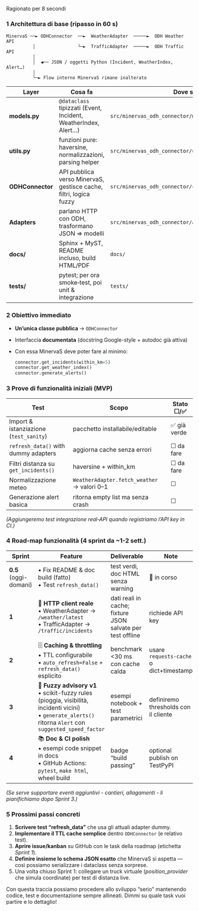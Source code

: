 Ragionato per 8 secondi


### 1 ️Architettura di base (ripasso in 60 s)

```
MinervaS ──► ODHConnector  ──►  WeatherAdapter  ─────►  ODH Weather API
          │                └─►  TrafficAdapter  ─────►  ODH Traffic API
          │
          │  ◀── JSON / oggetti Python (Incident, WeatherIndex, Alert…)
          │
          └─► Flow interno MinervaS rimane inalterato
```

| Layer            | Cosa fa                                                           | Dove sta                                             |
| ---------------- | ----------------------------------------------------------------- | ---------------------------------------------------- |
| **models.py**    | `@dataclass` tipizzati (Event, Incident, WeatherIndex, Alert…)    | `src/minervas_odh_connector/models.py`               |
| **utils.py**     | funzioni pure: haversine, normalizzazioni, parsing helper         | `src/minervas_odh_connector/utils.py`                |
| **ODHConnector** | API pubblica verso MinervaS, gestisce cache, filtri, logica fuzzy | `src/minervas_odh_connector/connectors/connector.py` |
| **Adapters**     | parlano HTTP con ODH, trasformano JSON ⇒ modelli                  | `src/minervas_odh_connector/adapters/`               |
| **docs/**        | Sphinx + MyST, README incluso, build HTML/PDF                     | `docs/`                                              |
| **tests/**       | pytest; per ora smoke‐test, poi unit & integrazione               | `tests/`                                             |

### 2 ️Obiettivo immediato

* **Un’unica classe pubblica** → `ODHConnector`
* Interfaccia **documentata** (docstring Google-style + autodoc già attiva)
* Con essa MinervaS deve poter fare al minimo:

  ```python
  connector.get_incidents(within_km=5)
  connector.get_weather_index()
  connector.generate_alerts()
  ```

### 3 ️Prove di funzionalità iniziali (MVP)

| Test                                   | Scopo                                       | Stato ☐/✅   |
| -------------------------------------- | ------------------------------------------- | ----------- |
| Import & istanziazione (`test_sanity`) | pacchetto installabile/editable             | ✅ già verde |
| `refresh_data()` with dummy adapters   | aggiorna cache senza errori                 | ☐ da fare   |
| Filtri distanza su `get_incidents()`   | haversine + within\_km                      | ☐ da fare   |
| Normalizzazione meteo                  | `WeatherAdapter.fetch_weather` → valori 0–1 | ☐           |
| Generazione alert basica               | ritorna empty list ma senza crash           | ☐           |

*(Aggiungeremo test integrazione real‐API quando registriamo l’API key in CI.)*

### 4 ️Road-map funzionalità (4 sprint da \~1-2 sett.)

| Sprint                | Feature                                                                                                                                                           | Deliverable                                                | Note                                    |
| --------------------- | ----------------------------------------------------------------------------------------------------------------------------------------------------------------- | ---------------------------------------------------------- | --------------------------------------- |
| **0.5** (oggi-domani) | • Fix README & doc build (fatto) <br> • Test `refresh_data()`                                                                                                     | test verdi, doc HTML senza warning                         | 🔵 in corso                             |
| **1**                 | 🔌 **HTTP client reale**<br> • WeatherAdapter → `/weather/latest`<br> • TrafficAdapter → `/traffic/incidents`                                                     | dati reali in cache; fixture JSON salvate per test offline | richiede API key                        |
| **2**                 | 🗄️ **Caching & throttling**<br> • TTL configurabile <br> • `auto_refresh=False` + `refresh_data()` esplicito                                                     | benchmark <30 ms con cache calda                           | usare `requests-cache` o dict+timestamp |
| **3**                 | 🧠 **Fuzzy advisory v1**<br> • scikit-fuzzy rules (pioggia, visibilità, incidenti vicini) <br> • `generate_alerts()` ritorna `Alert` con `suggested_speed_factor` | esempi notebook + test parametrici                         | definiremo thresholds con il cliente    |
| **4**                 | 📚 **Doc & CI polish**<br> • esempi code snippet in docs <br> • GitHub Actions: `pytest`, `make html`, wheel build                                                | badge “build passing”                                      | optional publish on TestPyPI            |

*(Se serve supportare eventi aggiuntivi - cantieri, allagamenti - li pianifichiamo dopo Sprint 3.)*

### 5 ️Prossimi passi concreti

1. **Scrivere test “refresh\_data”** che usa gli attuali adapter dummy.
2. **Implementare il TTL cache semplice** dentro `ODHConnector` (e relativo test).
3. **Aprire issue/kanban** su GitHub con le task della roadmap (etichetta *Sprint 1*).
4. **Definire insieme lo schema JSON esatto** che MinervaS si aspetta — così possiamo serializzare i dataclass senza sorprese.
5. Una volta chiuso Sprint 1: collegare un truck virtuale (*position\_provider* che simula coordinate) per test di distanza live.

Con questa traccia possiamo procedere allo sviluppo “serio” mantenendo codice, test e documentazione sempre allineati. Dimmi su quale task vuoi partire e lo dettaglio!
